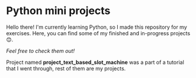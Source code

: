 # Python mini projects

Hello there! I'm currently learning Python, so I made this repository for my exercises. Here, you can find some of my finished and in-progress projects 😊.

*Feel free to check them out!*

Project named **project_text_based_slot_machine** was a part of a tutorial that I went through, rest of them are my projects.
